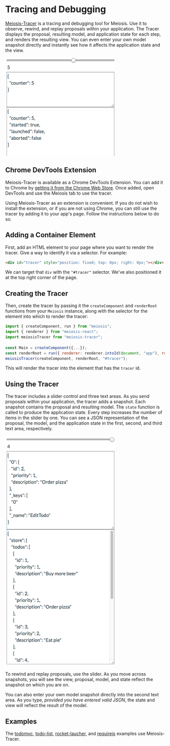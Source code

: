# Tracing and Debugging

[Meiosis-Tracer](https://github.com/foxdonut/meiosis-tracer) is a tracing and debugging tool for Meiosis. Use it to observe, rewind, and replay proposals within your application. The Tracer displays the proposal, resulting model, and application state for each step, and renders the resulting view. You can even enter your own model snapshot directly and instantly see how it affects the application state and the view.

<img src="images/tracer-1.png"/>

## Chrome DevTools Extension

Meiosis-Tracer is available as a Chrome DevTools Extension. You can add it to Chrome by
[getting it from the Chrome Web Store](https://chrome.google.com/webstore/detail/meiosis-tracer/dkopklbedmgjejahhfkfklpkgdnigjii). Once added, open DevTools and use the Meiosis tab to use the tracer.

Using Meiosis-Tracer as an extension is convenient. If you do not wish to install the extension, or if you are not using Chrome, you can still use the tracer by adding it to your app's page. Follow the instructions below to do so.

## Adding a Container Element

First, add an HTML element to your page where you want to render the tracer. Give a way to identify it via a selector. For example:

```html
<div id="tracer" style="position: fixed; top: 0px; right: 0px;"></div>
```

We can target that `div` with the `"#tracer"` selector. We've also positioned it at the top right corner of the page.

## Creating the Tracer

Then, create the tracer by passing it the `createComponent` and `renderRoot` functions from your
`Meiosis` instance, along with the selector for the element into which to render the tracer:

```javascript
import { createComponent, run } from "meiosis";
import { renderer } from "meiosis-react";
import meiosisTracer from "meiosis-tracer";

const Main = createComponent({...});
const renderRoot = run({ renderer: renderer.intoId(document, "app"), rootComponent: Main });
meiosisTracer(createComponent, renderRoot, "#tracer");
```

This will render the tracer into the element that has the `tracer` id.

## Using the Tracer

The tracer includes a slider control and three text areas. As you send proposals within your application, the tracer adds a snapshot. Each snapshot contains the proposal and resulting model. The `state` function is called to produce the application state. Every step increases the number of items in the slider by one. You can see a JSON representation of the proposal, the model, and the application state in the first, second, and third text area, respectively.

<img src="images/tracer-2.png"/>

To rewind and replay proposals, use the slider. As you move across snapshots, you will see the view, proposal, model, and state reflect the snapshot on which you are on.

You can also enter your own model snapshot directly into the second text area. As you type, *provided you have entered valid JSON*, the state and view will reflect the result of the model.

## Examples

The [todomvc](https://github.com/foxdonut/meiosis-examples/tree/master/examples/todomvc), [todo-list](https://github.com/foxdonut/meiosis-examples/tree/master/examples/todo-list), [rocket-laucher](https://github.com/foxdonut/meiosis-examples/tree/master/examples/rocket-launcher), and [requirejs](https://github.com/foxdonut/meiosis-examples/tree/master/examples/requirejs) examples use Meiosis-Tracer.
